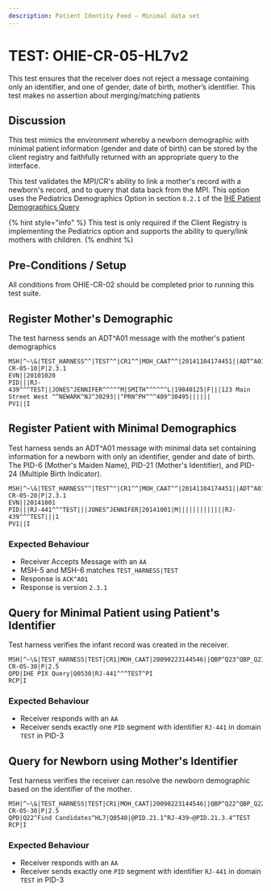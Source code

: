 ```yaml
---
description: Patient Identity Feed – Minimal data set
---
```


# TEST: OHIE-CR-05-HL7v2

This test ensures that the receiver does not reject a message containing only an identifier, and one of gender, date of birth, mother’s identifier. This test makes no assertion about merging/matching patients

## Discussion

This test mimics the environment whereby a newborn demographic with minimal patient information \(gender and date of birth\) can be stored by the client registry and faithfully returned with an appropriate query to the interface.

This test validates the MPI/CR's ability to link a mother's record with a newborn's record, and to query that data back from the MPI. This option uses the Pediatrics Demographics Option in section `8.2.1` of the [IHE Patient Demographics Query](https://profiles.ihe.net/ITI/TF/Volume1/ch-8.html) 

{% hint style="info" %}
This test is only required if the Client Registry is implementing the Pediatrics option and supports the ability to query/link mothers with children.
{% endhint %}

## Pre-Conditions / Setup

All conditions from OHIE-CR-02 should be completed prior to running this test suite.

## Register Mother's Demographic

The test harness sends an ADT^A01 message with the mother's patient demographics

```text
MSH|^~\&|TEST_HARNESS^^|TEST^^|CR1^^|MOH_CAAT^^|20141104174451||ADT^A01^ADT_A01|TEST-CR-05-10|P|2.3.1
EVN||20101020
PID|||RJ-439^^^TEST||JONES^JENNIFER^^^^^M|SMITH^^^^^^L|19840125|F|||123 Main Street West ^^NEWARK^NJ^30293||^PRN^PH^^^409^30495||||||
PV1||I
```

## Register Patient with Minimal Demographics

Test harness sends an ADT^A01 message with minimal data set containing information for a newborn with only an identifier, gender and date of birth. The PID-6 \(Mother's Maiden Name\), PID-21 \(Mother's Identifier\), and PID-24 \(Multiple Birth Indicator\).

```text
MSH|^~\&|TEST_HARNESS^^|TEST^^|CR1^^|MOH_CAAT^^|20141104174451||ADT^A01^ADT_A01|TEST-CR-05-20|P|2.3.1
EVN||20141001
PID|||RJ-441^^^TEST|||JONES^JENNIFER|20141001|M|||||||||||||RJ-439^^^TEST|||1 
PV1||I
```

### Expected Behaviour

* Receiver Accepts Message with an `AA`
* MSH-5 and MSH-6 matches `TEST_HARNESS|TEST`
* Response is `ACK^A01`
* Response is version `2.3.1`

## Query for Minimal Patient using Patient's Identifier

Test harness verifies the infant record was created in the receiver.

```text
MSH|^~\&|TEST_HARNESS|TEST|CR1|MOH_CAAT|20090223144546||QBP^Q23^QBP_Q21|TEST-CR-05-30|P|2.5
QPD|IHE PIX Query|Q0530|RJ-441^^^TEST^PI
RCP|I
```

### Expected Behaviour

* Receiver responds with an `AA`
* Receiver sends exactly one `PID` segment with identifier `RJ-441` in domain `TEST` in PID-3

## Query for Newborn using Mother's Identifier

Test harness verifies the receiver can resolve the newborn demographic based on the identifier of the mother.

```text
MSH|^~\&|TEST_HARNESS|TEST|CR1|MOH_CAAT|20090223144546||QBP^Q22^QBP_Q22|TEST-CR-05-30|P|2.5
QPD|Q22^Find Candidates^HL7|Q0540|@PID.21.1^RJ-439~@PID.21.3.4^TEST
RCP|I
```

### Expected Behaviour

* Receiver responds with an `AA`
* Receiver sends exactly one `PID` segment with identifier `RJ-441` in domain `TEST` in PID-3

